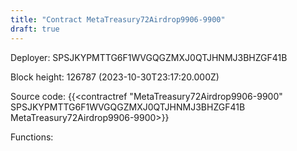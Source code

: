 ```yaml
---
title: "Contract MetaTreasury72Airdrop9906-9900"
draft: true
---
```

Deployer: SPSJKYPMTTG6F1WVGQGZMXJ0QTJHNMJ3BHZGF41B


 



Block height: 126787 (2023-10-30T23:17:20.000Z)

Source code: {{<contractref "MetaTreasury72Airdrop9906-9900" SPSJKYPMTTG6F1WVGQGZMXJ0QTJHNMJ3BHZGF41B MetaTreasury72Airdrop9906-9900>}}

Functions:



